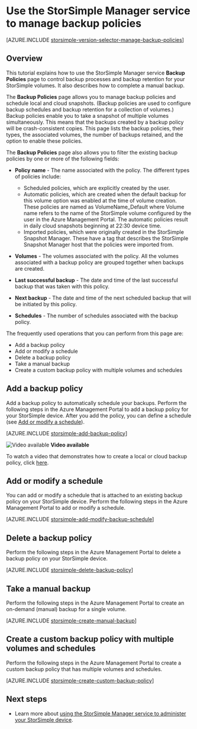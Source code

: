 <properties 
   pageTitle="Manage your StorSimple backup policies | Windows Azure"
   description="Explains how you can use the StorSimple Manager service to create and manage manual backups, backup schedules, and backup retention."
   services="storsimple"
   documentationCenter="NA"
   authors="SharS"
   manager="carolz"
   editor=""/>
<tags
	ms.service="storsimple"
	ms.date="12/14/2015"
	wacn.date=""/>

# Use the StorSimple Manager service to manage backup policies

[AZURE.INCLUDE [storsimple-version-selector-manage-backup-policies](../includes/storsimple-version-selector-manage-backup-policies.md)]

## Overview

This tutorial explains how to use the StorSimple Manager service **Backup Policies** page to control backup processes and backup retention for your StorSimple volumes. It also describes how to complete a manual backup.

The **Backup Policies** page allows you to manage backup policies and schedule local and cloud snapshots. (Backup policies are used to configure backup schedules and backup retention for a collection of volumes.) Backup policies enable you to take a snapshot of multiple volumes simultaneously. This means that the backups created by a backup policy will be crash-consistent copies. This page lists the backup policies, their types, the associated volumes, the number of backups retained, and the option to enable these policies.

The **Backup Policies** page also allows you to filter the existing backup policies by one or more of the following fields:

- **Policy name** - The name associated with the policy. The different types of policies include:

   - Scheduled policies, which are explicitly created by the user.
   - Automatic policies, which are created when the default backup for this volume option was enabled at the time of volume creation. These policies are named as VolumeName_Default where Volume name refers to the name of the StorSimple volume configured by the user in the Azure Management Portal. The automatic policies result in daily cloud snapshots beginning at 22:30 device time.
   - Imported policies, which were originally created in the StorSimple Snapshot Manager. These have a tag that describes the StorSimple Snapshot Manager host that the policies were imported from.

- **Volumes** - The volumes associated with the policy. All the volumes associated with a backup policy are grouped together when backups are created.

- **Last successful backup** - The date and time of the last successful backup that was taken with this policy.

- **Next backup** - The date and time of the next scheduled backup that will be initiated by this policy.

- **Schedules** - The number of schedules associated with the backup policy.

The frequently used operations that you can perform from this page are:

- Add a backup policy 
- Add or modify a schedule 
- Delete a backup policy 
- Take a manual backup 
- Create a custom backup policy with multiple volumes and schedules 

## Add a backup policy

Add a backup policy to automatically schedule your backups. Perform the following steps in the Azure Management Portal to add a backup policy for your StorSimple device. After you add the policy, you can define a schedule (see [Add or modify a schedule](#add-or-modify-a-schedule)).

[AZURE.INCLUDE [storsimple-add-backup-policy](../includes/storsimple-add-backup-policy.md)]

![Video available](./media/storsimple-manage-backup-policies/Video_icon.png) **Video available**

To watch a video that demonstrates how to create a local or cloud backup policy, click [here](http://azure.microsoft.com/documentation/videos/create-storsimple-backup-policies/).


## Add or modify a schedule

You can add or modify a schedule that is attached to an existing backup policy on your StorSimple device. Perform the following steps in the Azure Management Portal to add or modify a schedule.

[AZURE.INCLUDE [storsimple-add-modify-backup-schedule](../includes/storsimple-add-modify-backup-schedule.md)]

## Delete a backup policy

Perform the following steps in the Azure Management Portal to delete a backup policy on your StorSimple device.

[AZURE.INCLUDE [storsimple-delete-backup-policy](../includes/storsimple-delete-backup-policy.md)]


## Take a manual backup

Perform the following steps in the Azure Management Portal to create an on-demand (manual) backup for a single volume.

[AZURE.INCLUDE [storsimple-create-manual-backup](../includes/storsimple-create-manual-backup.md)]

## Create a custom backup policy with multiple volumes and schedules

Perform the following steps in the Azure Management Portal to create a custom backup policy that has multiple volumes and schedules.

[AZURE.INCLUDE [storsimple-create-custom-backup-policy](../includes/storsimple-create-custom-backup-policy.md)]


## Next steps

- Learn more about [using the StorSimple Manager service to administer your StorSimple device](/documentation/articles/storsimple-manager-service-administration).